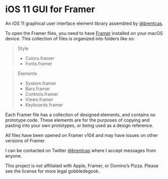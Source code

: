 # iOS 11 GUI for Framer

An iOS 11 graphical user interface element library assembled by [@brentcas][1].

To open the Framer files, you need to have [Framer][2] installed on your macOS device. This collection of files is organized into folders like so:

> Style
> - Colors.framer
> - Fonts.framer

> Elements
> - System.framer
> - Bars.framer
> - Controls.framer
> - Views.framer
> - Keyboards.framer

Each Framer file has a collection of designed elements, and contains no prototype code. These elements are for the purposes of copying and pasting into your own prototypes, or being used as a design reference.

All files have been opened on Framer v104 and may have issues on other versions of Framer.

I can be contacted on Twitter [@brentcas][3] where I accept messages from anyone.

This project is not affiliated with Apple, Framer, or Domino’s Pizza. Please see the license for more legal gobbledegook.

[1]:	https://github.com/brentcas
[2]:	https://framer.com/
[3]:	https://twitter.com/brentcas